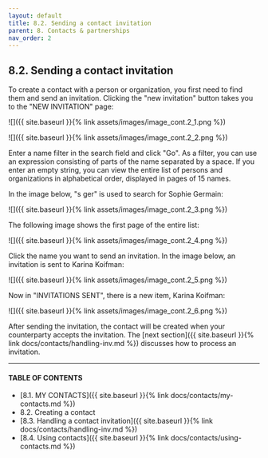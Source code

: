 ```yaml
---
layout: default
title: 8.2. Sending a contact invitation
parent: 8. Contacts & partnerships
nav_order: 2
---
```


## 8.2. Sending a contact invitation

To create a contact with a person or organization, you first need to find them and send an invitation. Clicking the "<span class="text-cyan">new invitation</span>" button takes you to the "<span class="header-green">NEW INVITATION</span>" page:

![]({{ site.baseurl }}{% link assets/images/image_cont.2_1.png %})

![]({{ site.baseurl }}{% link assets/images/image_cont.2_2.png %})

Enter a name filter in the search field and click "Go". As a filter, you can use an expression consisting of parts of the name separated by a space. If you enter an empty string, you can view the entire list of persons and organizations in alphabetical order, displayed in pages of 15 names.  

In the image below, "s ger" is used to search for Sophie Germain:

![]({{ site.baseurl }}{% link assets/images/image_cont.2_3.png %})

The following image shows the first page of the entire list:

![]({{ site.baseurl }}{% link assets/images/image_cont.2_4.png %})

Click the name you want to send an invitation. In the image below, an invitation is sent to Karina Koifman:

![]({{ site.baseurl }}{% link assets/images/image_cont.2_5.png %})

Now in "<span class="header-green">INVITATIONS SENT</span>", there is a new item, Karina Koifman:

![]({{ site.baseurl }}{% link assets/images/image_cont.2_6.png %})

After sending the invitation, the contact will be created when your counterparty accepts the invitation. The [next section]({{ site.baseurl }}{% link docs/contacts/handling-inv.md %}) discusses how to process an invitation.

---
#### TABLE OF CONTENTS
* [8.1. MY CONTACTS]({{ site.baseurl }}{% link docs/contacts/my-contacts.md %})
* 8.2. Creating a contact
* [8.3. Handling a contact invitation]({{ site.baseurl }}{% link docs/contacts/handling-inv.md %})
* [8.4. Using contacts]({{ site.baseurl }}{% link docs/contacts/using-contacts.md %})